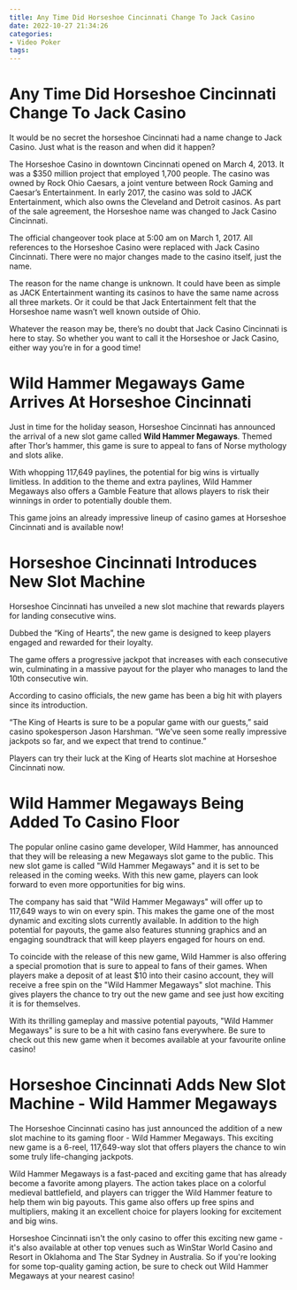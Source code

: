 ```yaml
---
title: Any Time Did Horseshoe Cincinnati Change To Jack Casino
date: 2022-10-27 21:34:26
categories:
- Video Poker
tags:
---
```



#  Any Time Did Horseshoe Cincinnati Change To Jack Casino

It would be no secret the horseshoe Cincinnati had a name change to Jack Casino. Just what is the reason and when did it happen?

The Horseshoe Casino in downtown Cincinnati opened on March 4, 2013. It was a $350 million project that employed 1,700 people. The casino was owned by Rock Ohio Caesars, a joint venture between Rock Gaming and Caesar’s Entertainment. In early 2017, the casino was sold to JACK Entertainment, which also owns the Cleveland and Detroit casinos. As part of the sale agreement, the Horseshoe name was changed to Jack Casino Cincinnati. 

The official changeover took place at 5:00 am on March 1, 2017. All references to the Horseshoe Casino were replaced with Jack Casino Cincinnati. There were no major changes made to the casino itself, just the name. 

The reason for the name change is unknown. It could have been as simple as JACK Entertainment wanting its casinos to have the same name across all three markets. Or it could be that Jack Entertainment felt that the Horseshoe name wasn’t well known outside of Ohio. 

Whatever the reason may be, there’s no doubt that Jack Casino Cincinnati is here to stay. So whether you want to call it the Horseshoe or Jack Casino, either way you’re in for a good time!

#  Wild Hammer Megaways Game Arrives At Horseshoe Cincinnati

Just in time for the holiday season, Horseshoe Cincinnati has announced the arrival of a new slot game called <strong>Wild Hammer Megaways</strong>. Themed after Thor’s hammer, this game is sure to appeal to fans of Norse mythology and slots alike.

With whopping 117,649 paylines, the potential for big wins is virtually limitless. In addition to the theme and extra paylines, Wild Hammer Megaways also offers a Gamble Feature that allows players to risk their winnings in order to potentially double them.

This game joins an already impressive lineup of casino games at Horseshoe Cincinnati and is available now!

#  Horseshoe Cincinnati Introduces New Slot Machine

Horseshoe Cincinnati has unveiled a new slot machine that rewards players for landing consecutive wins.

Dubbed the “King of Hearts”, the new game is designed to keep players engaged and rewarded for their loyalty.

The game offers a progressive jackpot that increases with each consecutive win, culminating in a massive payout for the player who manages to land the 10th consecutive win.

According to casino officials, the new game has been a big hit with players since its introduction.

“The King of Hearts is sure to be a popular game with our guests,” said casino spokesperson Jason Harshman. “We’ve seen some really impressive jackpots so far, and we expect that trend to continue.”

Players can try their luck at the King of Hearts slot machine at Horseshoe Cincinnati now.

#  Wild Hammer Megaways Being Added To Casino Floor

The popular online casino game developer, Wild Hammer, has announced that they will be releasing a new Megaways slot game to the public. This new slot game is called "Wild Hammer Megaways" and it is set to be released in the coming weeks. With this new game, players can look forward to even more opportunities for big wins.

The company has said that "Wild Hammer Megaways" will offer up to 117,649 ways to win on every spin. This makes the game one of the most dynamic and exciting slots currently available. In addition to the high potential for payouts, the game also features stunning graphics and an engaging soundtrack that will keep players engaged for hours on end.

To coincide with the release of this new game, Wild Hammer is also offering a special promotion that is sure to appeal to fans of their games. When players make a deposit of at least $10 into their casino account, they will receive a free spin on the "Wild Hammer Megaways" slot machine. This gives players the chance to try out the new game and see just how exciting it is for themselves.

With its thrilling gameplay and massive potential payouts, "Wild Hammer Megaways" is sure to be a hit with casino fans everywhere. Be sure to check out this new game when it becomes available at your favourite online casino!

#  Horseshoe Cincinnati Adds New Slot Machine - Wild Hammer Megaways

The Horseshoe Cincinnati casino has just announced the addition of a new slot machine to its gaming floor - Wild Hammer Megaways. This exciting new game is a 6-reel, 117,649-way slot that offers players the chance to win some truly life-changing jackpots.

Wild Hammer Megaways is a fast-paced and exciting game that has already become a favorite among players. The action takes place on a colorful medieval battlefield, and players can trigger the Wild Hammer feature to help them win big payouts. This game also offers up free spins and multipliers, making it an excellent choice for players looking for excitement and big wins.

Horseshoe Cincinnati isn't the only casino to offer this exciting new game - it's also available at other top venues such as WinStar World Casino and Resort in Oklahoma and The Star Sydney in Australia. So if you're looking for some top-quality gaming action, be sure to check out Wild Hammer Megaways at your nearest casino!